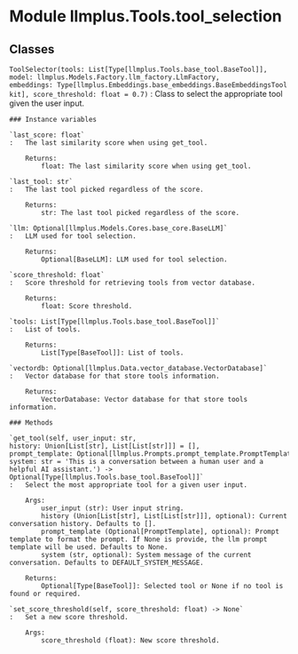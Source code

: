 Module llmplus.Tools.tool_selection
===================================

Classes
-------

`ToolSelector(tools: List[Type[llmplus.Tools.base_tool.BaseTool]], model: llmplus.Models.Factory.llm_factory.LlmFactory, embeddings: Type[llmplus.Embeddings.base_embeddings.BaseEmbeddingsToolkit], score_threshold: float = 0.7)`
:   Class to select the appropriate tool given the user input.

    ### Instance variables

    `last_score: float`
    :   The last similarity score when using get_tool.
        
        Returns:
            float: The last similarity score when using get_tool.

    `last_tool: str`
    :   The last tool picked regardless of the score.
        
        Returns:
            str: The last tool picked regardless of the score.

    `llm: Optional[llmplus.Models.Cores.base_core.BaseLLM]`
    :   LLM used for tool selection.
        
        Returns:
            Optional[BaseLLM]: LLM used for tool selection.

    `score_threshold: float`
    :   Score threshold for retrieving tools from vector database.
        
        Returns:
            float: Score threshold.

    `tools: List[Type[llmplus.Tools.base_tool.BaseTool]]`
    :   List of tools.
        
        Returns:
            List[Type[BaseTool]]: List of tools.

    `vectordb: Optional[llmplus.Data.vector_database.VectorDatabase]`
    :   Vector database for that store tools information.
        
        Returns:
            VectorDatabase: Vector database for that store tools information.

    ### Methods

    `get_tool(self, user_input: str, history: Union[List[str], List[List[str]]] = [], prompt_template: Optional[llmplus.Prompts.prompt_template.PromptTemplate] = None, system: str = 'This is a conversation between a human user and a helpful AI assistant.') ‑> Optional[Type[llmplus.Tools.base_tool.BaseTool]]`
    :   Select the most appropriate tool for a given user input.
        
        Args:
            user_input (str): User input string.
            history (Union[List[str], List[List[str]]], optional): Current conversation history. Defaults to [].
            prompt_template (Optional[PromptTemplate], optional): Prompt template to format the prompt. If None is provide, the llm prompt template will be used. Defaults to None.
            system (str, optional): System message of the current conversation. Defaults to DEFAULT_SYSTEM_MESSAGE.
        
        Returns:
            Optional[Type[BaseTool]]: Selected tool or None if no tool is found or required.

    `set_score_threshold(self, score_threshold: float) ‑> None`
    :   Set a new score threshold.
        
        Args:
            score_threshold (float): New score threshold.
